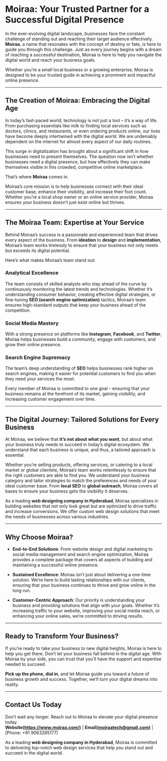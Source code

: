 # Moiraa: Your Trusted Partner for a Successful Digital Presence

In the ever-evolving digital landscape, businesses face the constant challenge of standing out and reaching their target audience effectively. **Moiraa**, a name that resonates with the concept of destiny or fate, is here to guide you through this challenge. Just as every journey begins with a dream of reaching a successful destination, Moiraa is here to help you navigate the digital world and reach your business goals.

Whether you’re a small local business or a growing enterprise, Moiraa is designed to be your trusted guide in achieving a prominent and impactful online presence.

---

## The Creation of Moiraa: Embracing the Digital Age

In today’s fast-paced world, technology is not just a tool – it’s a way of life. From purchasing essentials like milk to finding local services such as doctors, clinics, and restaurants, or even ordering products online, our lives have become deeply intertwined with the digital world. We are undeniably dependent on the internet for almost every aspect of our daily routines.

This surge in digitalization has brought about a significant shift in how businesses need to present themselves. The question now isn’t whether businesses need a digital presence, but how effectively they can make themselves visible in this crowded, competitive online marketplace.

That’s where **Moiraa** comes in.

Moiraa’s core mission is to help businesses connect with their ideal customer base, enhance their visibility, and increase their foot count. Whether you’re a local shop owner or an online service provider, Moiraa ensures your business doesn’t just exist online but thrives.

---

## The Moiraa Team: Expertise at Your Service

Behind Moiraa’s success is a passionate and experienced team that drives every aspect of the business. From **ideation** to **design** and **implementation**, Moiraa’s team works tirelessly to ensure that your business not only meets but exceeds its digital potential.

Here’s what makes Moiraa’s team stand out:

### Analytical Excellence

The team consists of skilled analysts who stay ahead of the curve by continuously monitoring the latest trends and technologies. Whether it’s understanding consumer behavior, creating effective digital strategies, or fine-tuning **SEO (search engine optimization)** tactics, Moiraa’s team ensures high-standard outputs that keep your business ahead of the competition.

### Social Media Mastery

With a strong presence on platforms like **Instagram**, **Facebook**, and **Twitter**, Moiraa helps businesses build a community, engage with customers, and grow their online presence.

### Search Engine Supremacy

The team’s deep understanding of **SEO** helps businesses rank higher on search engines, making it easier for potential customers to find you when they need your services the most.

Every member of Moiraa is committed to one goal – ensuring that your business remains at the forefront of its market, gaining visibility, and increasing customer engagement over time.

---

## The Digital Journey: Tailored Solutions for Every Business

At Moiraa, we believe that **it’s not about what you want**, but about what your business truly needs to succeed in today’s digital ecosystem. We understand that each business is unique, and thus, a tailored approach is essential.

Whether you’re selling products, offering services, or catering to a local market or global clientele, Moiraa’s team works relentlessly to ensure that the right customers are able to find you. We understand your business category and tailor strategies to match the preferences and needs of your ideal customer base. From **local SEO** to **global outreach**, Moiraa covers all bases to ensure your business gets the visibility it deserves.

As a leading **web designing company in Hyderabad**, Moiraa specializes in building websites that not only look great but are optimized to drive traffic and increase conversions. We offer custom web design solutions that meet the needs of businesses across various industries.

---

## Why Choose Moiraa?

- **End-to-End Solutions**: From website design and digital marketing to social media management and search engine optimization, Moiraa provides a complete package that covers all aspects of building and maintaining a successful online presence.
  
- **Sustained Excellence**: Moiraa isn’t just about delivering a one-time solution. We’re here to build lasting relationships with our clients, ensuring that your business continues to thrive and grow online in the long run.
  
- **Customer-Centric Approach**: Our priority is understanding your business and providing solutions that align with your goals. Whether it’s increasing traffic to your website, improving your social media reach, or enhancing your online sales, we’re committed to driving results.

---

## Ready to Transform Your Business?

If you’re ready to take your business to new digital heights, Moiraa is here to help you get there. Don’t let your business fall behind in the digital age. With Moiraa by your side, you can trust that you’ll have the support and expertise needed to succeed.

**Pick up the phone, dial in**, and let Moiraa guide you toward a future of business growth and success. Together, we’ll turn your digital dreams into reality.

---

## Contact Us Today

Don’t wait any longer. Reach out to Moiraa to elevate your digital presence today.  
**Website(https://www.moiraa.com/)** | **Email(moiraatech@gmail.com)** | [Phone: +91 9063285177]

As a leading **web designing company in Hyderabad**, Moiraa is committed to delivering top-notch web design services that help you stand out and succeed in the digital world.



